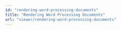 ```yaml
---
id: "rendering-word-processing-documents"
title: "Rendering Word Processing Documents"
url: "viewer/rendering-word-processing-documents"
---
```



